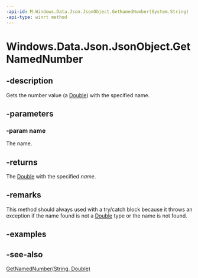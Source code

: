 ----api-id: M:Windows.Data.Json.JsonObject.GetNamedNumber(System.String)
-api-type: winrt method
---<!-- Method syntaxpublic double GetNamedNumber(System.String name)--># Windows.Data.Json.JsonObject.GetNamedNumber## -descriptionGets the number value (a [Double](https://msdn.microsoft.com/library/system.double.aspx)) with the specified name.## -parameters### -param nameThe name.## -returnsThe [Double](https://msdn.microsoft.com/library/system.double.aspx) with the specified *name*.## -remarksThis method should always used with a try/catch block because it throws an exception if the name found is not a [Double](https://msdn.microsoft.com/library/system.double.aspx) type or the name is not found.## -examples## -see-also[GetNamedNumber(String, Double)](jsonobject_getnamednumber_124311229.md)